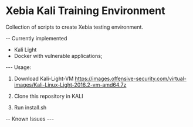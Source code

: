 # Xebia Kali Training Environment

Collection of scripts to create Xebia testing environment.

-- Currently implemented
- Kali Light
- Docker with vulnerable applications;


--- Usage:
1) Download Kali-Light-VM
https://images.offensive-security.com/virtual-images/Kali-Linux-Light-2016.2-vm-amd64.7z

2) Clone this repository in KALI

3) Run install.sh


-- Known Issues ---


